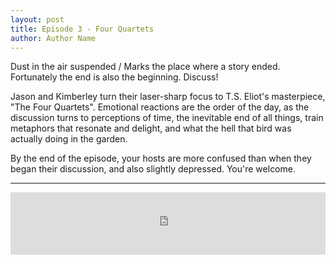 ```yaml
---
layout: post
title: Episode 3 - Four Quartets
author: Author Name
---
```


Dust in the air suspended / Marks the place where a story ended. Fortunately the end is also the beginning. Discuss!

Jason and Kimberley turn their laser-sharp focus to T.S. Eliot's masterpiece, "The Four Quartets". 
Emotional reactions are the order of the day, as the discussion turns to perceptions of time, the inevitable end of all things, train metaphors that resonate and delight, and what the hell that bird was actually doing in the garden. 

By the end of the episode, your hosts are more confused than when they began their discussion, and also slightly depressed. You're welcome. 

----- 

<iframe src="https://www.podbean.com/media/player/e7exm-6ca493?from=yiiadmin&skin=1&btn-skin=103&share=1&fonts=Helvetica&auto=0&download=0&rtl=0" scrolling="no" data-name="pb-iframe-player" frameborder="0" width="100%" height="100"></iframe>
